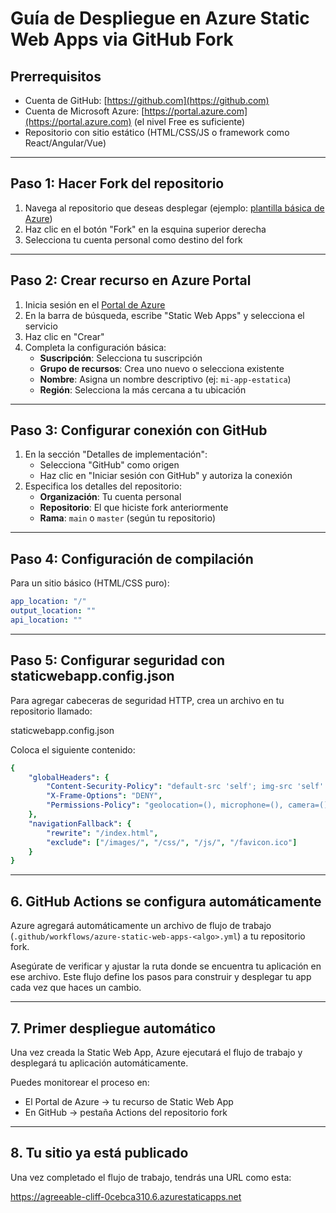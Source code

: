 # Guía de Despliegue en Azure Static Web Apps via GitHub Fork

## Prerrequisitos
- Cuenta de GitHub: [https://github.com](https://github.com)
- Cuenta de Microsoft Azure: [https://portal.azure.com](https://portal.azure.com) (el nivel Free es suficiente)
- Repositorio con sitio estático (HTML/CSS/JS o framework como React/Angular/Vue)

---

## Paso 1: Hacer Fork del repositorio
1. Navega al repositorio que deseas desplegar (ejemplo: [plantilla básica de Azure](https://github.com/Azure-Samples/js-e2e-static-web-app))
2. Haz clic en el botón "Fork" en la esquina superior derecha
3. Selecciona tu cuenta personal como destino del fork

---

## Paso 2: Crear recurso en Azure Portal
1. Inicia sesión en el [Portal de Azure](https://portal.azure.com)
2. En la barra de búsqueda, escribe "Static Web Apps" y selecciona el servicio
3. Haz clic en "Crear"
4. Completa la configuración básica:
   - **Suscripción**: Selecciona tu suscripción
   - **Grupo de recursos**: Crea uno nuevo o selecciona existente
   - **Nombre**: Asigna un nombre descriptivo (ej: `mi-app-estatica`)
   - **Región**: Selecciona la más cercana a tu ubicación

---

## Paso 3: Configurar conexión con GitHub
1. En la sección "Detalles de implementación":
   - Selecciona "GitHub" como origen
   - Haz clic en "Iniciar sesión con GitHub" y autoriza la conexión
2. Especifica los detalles del repositorio:
   - **Organización**: Tu cuenta personal
   - **Repositorio**: El que hiciste fork anteriormente
   - **Rama**: `main` o `master` (según tu repositorio)

---

## Paso 4: Configuración de compilación
Para un sitio básico (HTML/CSS puro):
```yaml
app_location: "/"
output_location: ""
api_location: ""
```
---
## Paso 5: Configurar seguridad con staticwebapp.config.json
Para agregar cabeceras de seguridad HTTP, crea un archivo en tu repositorio llamado:

staticwebapp.config.json

Coloca el siguiente contenido:
```yaml
{
    "globalHeaders": {
        "Content-Security-Policy": "default-src 'self'; img-src 'self' https://raw.githubusercontent.com https://pokeapi.co https://www.packages.org/publications/open-access.html",
        "X-Frame-Options": "DENY",
        "Permissions-Policy": "geolocation=(), microphone=(), camera=()"
    },
    "navigationFallback": {
        "rewrite": "/index.html",
        "exclude": ["/images/", "/css/", "/js/", "/favicon.ico"]
    }
}

```
---

## 6. GitHub Actions se configura automáticamente

Azure agregará automáticamente un archivo de flujo de trabajo (`.github/workflows/azure-static-web-apps-<algo>.yml`) a tu repositorio fork.

Asegúrate de verificar y ajustar la ruta donde se encuentra tu aplicación en ese archivo. Este flujo define los pasos para construir y desplegar tu app cada vez que haces un cambio.

---

## 7. Primer despliegue automático

Una vez creada la Static Web App, Azure ejecutará el flujo de trabajo y desplegará tu aplicación automáticamente.

Puedes monitorear el proceso en:
- El Portal de Azure → tu recurso de Static Web App
- En GitHub → pestaña Actions del repositorio fork

---

## 8. Tu sitio ya está publicado

Una vez completado el flujo de trabajo, tendrás una URL como esta:

https://agreeable-cliff-0cebca310.6.azurestaticapps.net

